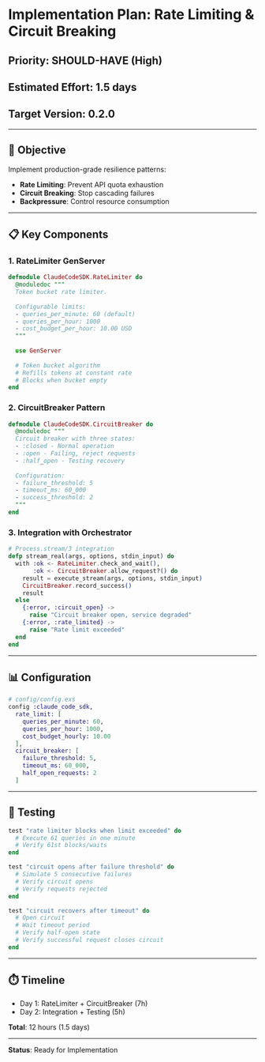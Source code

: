 # Implementation Plan: Rate Limiting & Circuit Breaking
## Priority: SHOULD-HAVE (High)
## Estimated Effort: 1.5 days
## Target Version: 0.2.0

---

## 🎯 Objective

Implement production-grade resilience patterns:
- **Rate Limiting**: Prevent API quota exhaustion
- **Circuit Breaking**: Stop cascading failures
- **Backpressure**: Control resource consumption

---

## 📋 Key Components

### 1. RateLimiter GenServer

```elixir
defmodule ClaudeCodeSDK.RateLimiter do
  @moduledoc """
  Token bucket rate limiter.
  
  Configurable limits:
  - queries_per_minute: 60 (default)
  - queries_per_hour: 1000
  - cost_budget_per_hour: 10.00 USD
  """
  
  use GenServer
  
  # Token bucket algorithm
  # Refills tokens at constant rate
  # Blocks when bucket empty
end
```

### 2. CircuitBreaker Pattern

```elixir
defmodule ClaudeCodeSDK.CircuitBreaker do
  @moduledoc """
  Circuit breaker with three states:
  - :closed - Normal operation
  - :open - Failing, reject requests
  - :half_open - Testing recovery
  
  Configuration:
  - failure_threshold: 5
  - timeout_ms: 60_000
  - success_threshold: 2
  """
end
```

### 3. Integration with Orchestrator

```elixir
# Process.stream/3 integration
defp stream_real(args, options, stdin_input) do
  with :ok <- RateLimiter.check_and_wait(),
       :ok <- CircuitBreaker.allow_request?() do
    result = execute_stream(args, options, stdin_input)
    CircuitBreaker.record_success()
    result
  else
    {:error, :circuit_open} ->
      raise "Circuit breaker open, service degraded"
    {:error, :rate_limited} ->
      raise "Rate limit exceeded"
  end
end
```

---

## 📊 Configuration

```elixir
# config/config.exs
config :claude_code_sdk,
  rate_limit: [
    queries_per_minute: 60,
    queries_per_hour: 1000,
    cost_budget_hourly: 10.00
  ],
  circuit_breaker: [
    failure_threshold: 5,
    timeout_ms: 60_000,
    half_open_requests: 2
  ]
```

---

## 🧪 Testing

```elixir
test "rate limiter blocks when limit exceeded" do
  # Execute 61 queries in one minute
  # Verify 61st blocks/waits
end

test "circuit opens after failure threshold" do
  # Simulate 5 consecutive failures
  # Verify circuit opens
  # Verify requests rejected
end

test "circuit recovers after timeout" do
  # Open circuit
  # Wait timeout period
  # Verify half-open state
  # Verify successful request closes circuit
end
```

---

## ⏱️ Timeline

- Day 1: RateLimiter + CircuitBreaker (7h)
- Day 2: Integration + Testing (5h)

**Total**: 12 hours (1.5 days)

---

**Status**: Ready for Implementation
